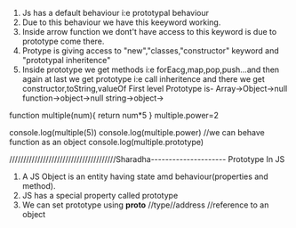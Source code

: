1. Js has a default behaviour i:e  prototypal behaviour
2.  Due to this behaviour we have this keeyword working.
3. Inside arrow function we dont't have access to this keyword is due to prototype come there.
4. Protype is giving access to "new","classes,"constructor" keyword and "prototypal inheritence"
5. Inside prototype we get methods i:e forEacg,map,pop,push...and then again at last we get prototype i:e call
   inheritence and there we get constructor,toString,valueOf
   First level Prototype is-  Array->Object->null
                            function->object->null
                            string->object->
                            



function multiple(num){
return num*5
}
multiple.power=2

console.log(multiple(5))
console.log(multiple.power) //we can behave function as an object
console.log(multiple.prototype)


//////////////////////////////////////Sharadha---------------------
Prototype In JS
1. A JS Object is an entity having state amd behaviour(properties and method).
2. JS has a special property called prototype
3. We can set prototype using __proto__   //type//address //reference to an object
